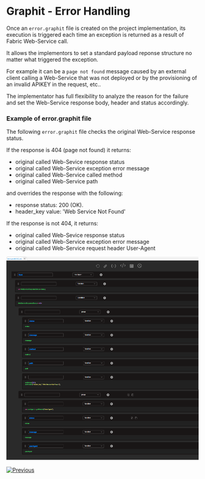 # Graphit - Error Handling

Once an ```error.graphit``` file is created on the project implementation, its execution is triggered each time an exception is returned as a result of 
Fabric Web-Service call. 

It allows the implementors to set a standard payload reponse structure no matter what triggered the exception.

For example it can be a ```page not found``` message caused by an external client calling a Web-Service that was not deployed or by the provisioning of an invalid APIKEY in the request, etc..

The implementator has full flexibility to analyze the reason for the failure and set the Web-Service response body, header and status accordingly.

### Example of error.graphit file

The following ```error.graphit``` file checks the original Web-Service response status.

If the response is 404 (page not found) it returns:
- original called Web-Sevice response status
- original called Web-Service exception error message	
- original called Web-Service called method
- original called Web-Service path

and overrides the response with the following:		
- response status: 200 (OK).
- header_key value: 'Web Service Not Found'


If the response is not 404, it returns:	
- original called Web-Sevice response status
- original called Web-Service exception error message
- original called Web-Service request header User-Agent

<img src="images/66_graphit_error_handling.png"></img>


[![Previous](/articles/images/Previous.png)](/articles/15_web_services_and_graphit/17_Graphit/09_invoke_graphit_from_outside_studio.md)
